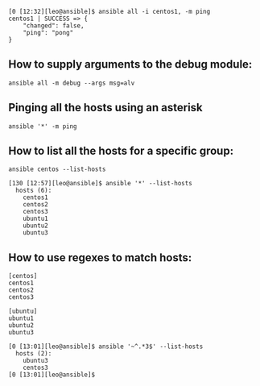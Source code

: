 ```
[0 [12:32][leo@ansible]$ ansible all -i centos1, -m ping
centos1 | SUCCESS => {
    "changed": false, 
    "ping": "pong"
}
```

## How to supply arguments to the debug module:
```
ansible all -m debug --args msg=alv
```

## Pinging all the hosts using an asterisk
```
ansible '*' -m ping
```

## How to list all the hosts for a specific group:
```
ansible centos --list-hosts
```

```
[130 [12:57][leo@ansible]$ ansible '*' --list-hosts
  hosts (6):
    centos1
    centos2
    centos3
    ubuntu1
    ubuntu2
    ubuntu3
```

## How to use regexes to match hosts:
```
[centos]
centos1
centos2
centos3

[ubuntu]
ubuntu1
ubuntu2
ubuntu3
```

```
[0 [13:01][leo@ansible]$ ansible '~^.*3$' --list-hosts
  hosts (2):
    ubuntu3
    centos3
[0 [13:01][leo@ansible]$ 
```
